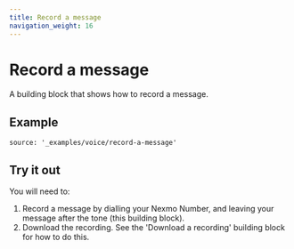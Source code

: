 ```yaml
---
title: Record a message
navigation_weight: 16
---
```


# Record a message

A building block that shows how to record a message.


## Example

```building_blocks
source: '_examples/voice/record-a-message'
```

## Try it out

You will need to:

1. Record a message by dialling your Nexmo Number, and leaving your message after the tone (this building block).
2. Download the recording. See the 'Download a recording' building block for how to do this.
